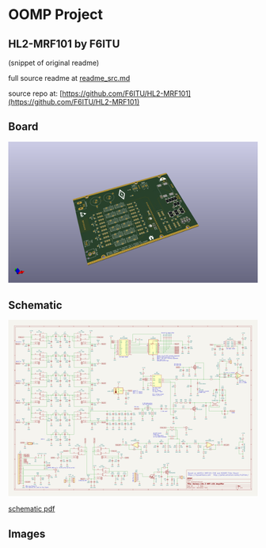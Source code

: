 # OOMP Project  
## HL2-MRF101  by F6ITU  
  
(snippet of original readme)  
  
  
  full source readme at [readme_src.md](readme_src.md)  
  
source repo at: [https://github.com/F6ITU/HL2-MRF101](https://github.com/F6ITU/HL2-MRF101)  
## Board  
  
[![working_3d.png](working_3d_600.png)](working_3d.png)  
## Schematic  
  
[![working_schematic.png](working_schematic_600.png)](working_schematic.png)  
  
[schematic pdf](working_schematic.pdf)  
## Images  
